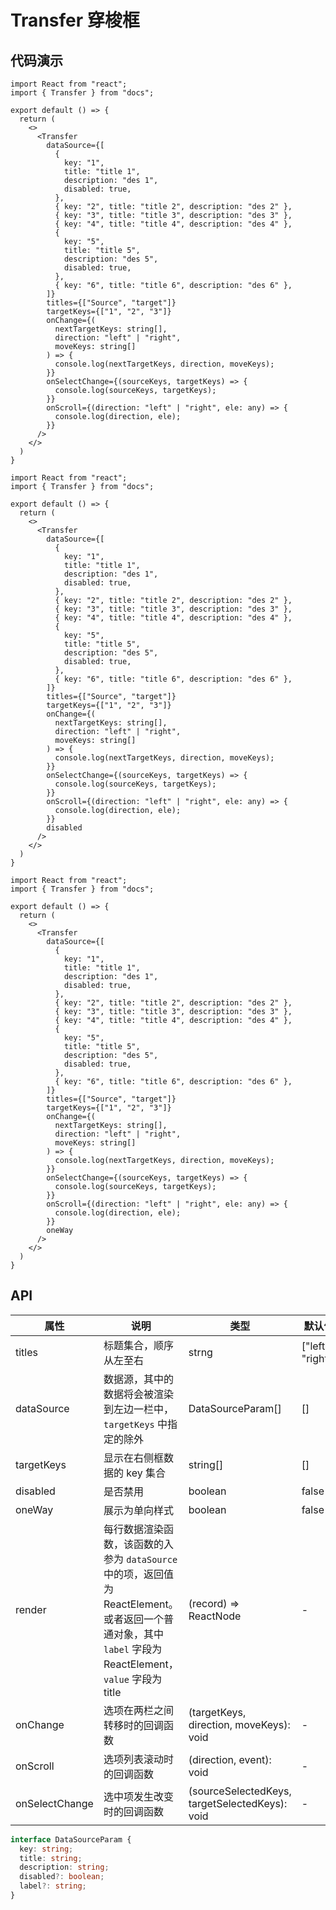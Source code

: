 
# Transfer 穿梭框

## 代码演示


```tsx
import React from "react";
import { Transfer } from "docs";

export default () => {
  return (
    <>
      <Transfer
        dataSource={[
          {
            key: "1",
            title: "title 1",
            description: "des 1",
            disabled: true,
          },
          { key: "2", title: "title 2", description: "des 2" },
          { key: "3", title: "title 3", description: "des 3" },
          { key: "4", title: "title 4", description: "des 4" },
          {
            key: "5",
            title: "title 5",
            description: "des 5",
            disabled: true,
          },
          { key: "6", title: "title 6", description: "des 6" },
        ]}
        titles={["Source", "target"]}
        targetKeys={["1", "2", "3"]}
        onChange={(
          nextTargetKeys: string[],
          direction: "left" | "right",
          moveKeys: string[]
        ) => {
          console.log(nextTargetKeys, direction, moveKeys);
        }}
        onSelectChange={(sourceKeys, targetKeys) => {
          console.log(sourceKeys, targetKeys);
        }}
        onScroll={(direction: "left" | "right", ele: any) => {
          console.log(direction, ele);
        }}
      />
    </>
  )
}
```


```tsx
import React from "react";
import { Transfer } from "docs";

export default () => {
  return (
    <>
      <Transfer
        dataSource={[
          {
            key: "1",
            title: "title 1",
            description: "des 1",
            disabled: true,
          },
          { key: "2", title: "title 2", description: "des 2" },
          { key: "3", title: "title 3", description: "des 3" },
          { key: "4", title: "title 4", description: "des 4" },
          {
            key: "5",
            title: "title 5",
            description: "des 5",
            disabled: true,
          },
          { key: "6", title: "title 6", description: "des 6" },
        ]}
        titles={["Source", "target"]}
        targetKeys={["1", "2", "3"]}
        onChange={(
          nextTargetKeys: string[],
          direction: "left" | "right",
          moveKeys: string[]
        ) => {
          console.log(nextTargetKeys, direction, moveKeys);
        }}
        onSelectChange={(sourceKeys, targetKeys) => {
          console.log(sourceKeys, targetKeys);
        }}
        onScroll={(direction: "left" | "right", ele: any) => {
          console.log(direction, ele);
        }}
        disabled
      />
    </>
  )
}
```


```tsx
import React from "react";
import { Transfer } from "docs";

export default () => {
  return (
    <>
      <Transfer
        dataSource={[
          {
            key: "1",
            title: "title 1",
            description: "des 1",
            disabled: true,
          },
          { key: "2", title: "title 2", description: "des 2" },
          { key: "3", title: "title 3", description: "des 3" },
          { key: "4", title: "title 4", description: "des 4" },
          {
            key: "5",
            title: "title 5",
            description: "des 5",
            disabled: true,
          },
          { key: "6", title: "title 6", description: "des 6" },
        ]}
        titles={["Source", "target"]}
        targetKeys={["1", "2", "3"]}
        onChange={(
          nextTargetKeys: string[],
          direction: "left" | "right",
          moveKeys: string[]
        ) => {
          console.log(nextTargetKeys, direction, moveKeys);
        }}
        onSelectChange={(sourceKeys, targetKeys) => {
          console.log(sourceKeys, targetKeys);
        }}
        onScroll={(direction: "left" | "right", ele: any) => {
          console.log(direction, ele);
        }}
        oneWay
      />
    </>
  )
}
```

## API

| 属性           | 说明                                                         | 类型                                           | 默认值            |
| -------------- | ------------------------------------------------------------ | ---------------------------------------------- | ----------------- |
| titles         | 标题集合，顺序从左至右                                       | strng                                          | ["left", "right"] |
| dataSource     | 数据源，其中的数据将会被渲染到左边一栏中，`targetKeys` 中指定的除外 | DataSourceParam[]                              | []                |
| targetKeys     | 显示在右侧框数据的 key 集合                                  | string[]                                       | []                |
| disabled       | 是否禁用                                                     | boolean                                        | false             |
| oneWay         | 展示为单向样式                                               | boolean                                        | false             |
| render         | 每行数据渲染函数，该函数的入参为 `dataSource` 中的项，返回值为 ReactElement。或者返回一个普通对象，其中 `label` 字段为 ReactElement，`value` 字段为 title | (record) => ReactNode                          | -                 |
| onChange       | 选项在两栏之间转移时的回调函数                               | (targetKeys, direction, moveKeys): void        | -                 |
| onScroll       | 选项列表滚动时的回调函数                                     | (direction, event): void                       | -                 |
| onSelectChange | 选中项发生改变时的回调函数                                   | (sourceSelectedKeys, targetSelectedKeys): void | -                 |

```typescript
interface DataSourceParam {
  key: string;
  title: string;
  description: string;
  disabled?: boolean;
  label?: string;
}
```

